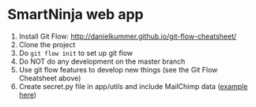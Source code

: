 SmartNinja web app
==========

1. Install Git Flow: http://danielkummer.github.io/git-flow-cheatsheet/
2. Clone the project
3. Do ```git flow init``` to set up git flow
4. Do NOT do any development on the master branch
5. Use git flow features to develop new things (see the Git Flow Cheatsheet above)
6. Create secret.py file in app/utils and include MailChimp data ([example here](https://github.com/mailchimp/mcapi2-python-examples/blob/master/django/mcapi_python_example/utils.py))